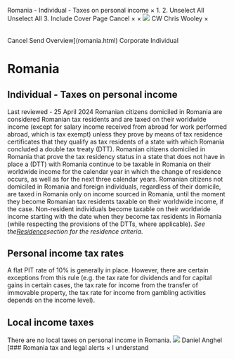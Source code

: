 Romania - Individual - Taxes on personal income
×
1.
2.
Unselect All
Unselect All
3.
Include Cover Page
Cancel
×
×
![](-/media/world-wide-tax-summaries/attachments/global---chris-wooley.ashx%3Frev=ac5e5f3223b34096b1afc2a6009c7320&revision=ac5e5f32-23b3-4096-b1af-c2a6009c7320&hash=859B7ADC84DC2CBEC9760E9E6EE7DE6D0A8BFCDF)
CW
Chris Wooley
×
######
Cancel
Send
Overview](romania.html)
Corporate
Individual
# Romania
## Individual - Taxes on personal income
Last reviewed - 25 April 2024
Romanian citizens domiciled in Romania are considered Romanian tax residents and are taxed on their worldwide income (except for salary income received from abroad for work performed abroad, which is tax exempt) unless they prove by means of tax residence certificates that they qualify as tax residents of a state with which Romania concluded a double tax treaty (DTT).
Romanian citizens domiciled in Romania that prove the tax residency status in a state that does not have in place a (DTT) with Romania continue to be taxable in Romania on their worldwide income for the calendar year in which the change of residence occurs, as well as for the next three calendar years.
Romanian citizens not domiciled in Romania and foreign individuals, regardless of their domicile, are taxed in Romania only on income sourced in Romania, until the moment they become Romanian tax residents taxable on their worldwide income, if the case.
Non-resident individuals become taxable on their worldwide income starting with the date when they become tax residents in Romania (while respecting the provisions of the DTTs, where applicable). *See the*[*Residence*](romania/individual/residence.html)*section for the residence criteria*.
## Personal income tax rates
A flat PIT rate of 10% is generally in place. However, there are certain exceptions from this rule (e.g. the tax rate for dividends and for capital gains in certain cases, the tax rate for income from the transfer of immovable property, the tax rate for income from gambling activities depends on the income level).
## Local income taxes
There are no local taxes on personal income in Romania.
![](-/media/world-wide-tax-summaries/attachments/romania---daniel_anghel.ashx%3Frev=3023ef10ccdd4a1ca06fa509052e7f86&revision=3023ef10-ccdd-4a1c-a06f-a509052e7f86&hash=C136B56ECA7A08640AB76504AE156AF5F62E400B)
Daniel Anghel
[### Romania tax and legal alerts
×
I understand